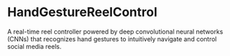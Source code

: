 # HandGestureReelControl
A real-time reel controller powered by deep convolutional neural networks (CNNs) that recognizes hand gestures to intuitively navigate and control social media reels.
